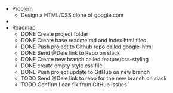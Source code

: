 - Problem
	- Design a HTML/CSS clone of google.com
-
- Roadmap
	- DONE Create project folder
	- DONE Create base readme.md and index.html files
	- DONE Push project to Github repo called google-html
	- DONE Send @Dele link to Repo on slack
	- DONE Create new branch called feature/css-styling
	- DONE create empty style.css file
	- DONE Push project update to GitHub on new branch
	- TODO Send @Dele link to repo for the new branch on slack
	- TODO Confirm I can fix from GitHub issues